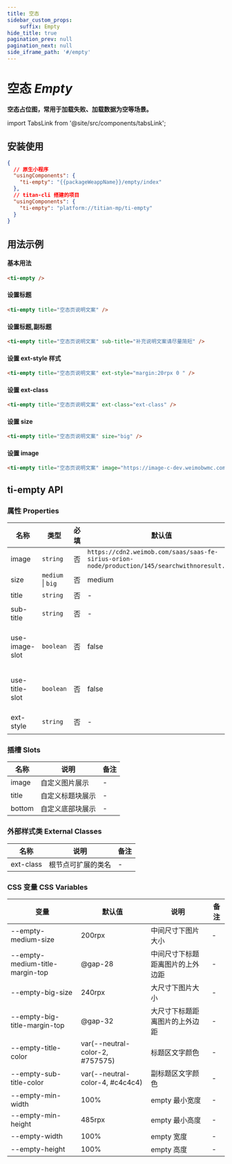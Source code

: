 ```yaml
---
title: 空态
sidebar_custom_props: 
    suffix: Empty
hide_title: true
pagination_prev: null
pagination_next: null
side_iframe_path: '#/empty'
---
```



# 空态 *Empty*
**空态占位图，常用于加载失败、加载数据为空等场景。**


import TabsLink from '@site/src/components/tabsLink';

<TabsLink id="ti-empty-api" />

## 安装使用

```json showLineNumbers
{
  // 原生小程序
  "usingComponents": {
    "ti-empty": "{{packageWeappName}}/empty/index"
  },
  // titan-cli 搭建的项目
  "usingComponents": {
    "ti-empty": "platform://titian-mp/ti-empty"
  }
}
```

## 用法示例

#### 基本用法

```html showLineNumbers
<ti-empty />
```

#### 设置标题

```html showLineNumbers
<ti-empty title="空态页说明文案" />
```

#### 设置标题,副标题

```html showLineNumbers
<ti-empty title="空态页说明文案" sub-title="补充说明文案请尽量简短" />
```

#### 设置 ext-style 样式

```html showLineNumbers
<ti-empty title="空态页说明文案" ext-style="margin:20rpx 0 " />
```


#### 设置 ext-class

```html showLineNumbers
<ti-empty title="空态页说明文案" ext-class="ext-class" />
```


#### 设置 size

```html showLineNumbers
<ti-empty title="空态页说明文案" size="big" />
```

#### 设置 image

```html showLineNumbers
<ti-empty title="空态页说明文案" image="https://image-c-dev.weimobwmc.com/qa-On6X/8b97cd488593474ba4a8ccaa3c1a493f.png" />
```

## ti-empty API

### 属性 **Properties**

| 名称         | 类型              | 必填 | 默认值                                                                                         | 说明                | 备注 |
| ------------ | ----------------- | ---- | ---------------------------------------------------------------------------------------------- | ------------------- | ---- |
| image        | `string`          | 否   | `https://cdn2.weimob.com/saas/saas-fe-sirius-orion-node/production/145/searchwithnoresult.png` | 图片网址            |      |
| size         | `medium` \| `big` | 否   | medium                                                                                         | 尺寸                |      |
| title        | `string`          | 否   | -                                                                                              | 标题                | -    |
| sub-title     | `string`          | 否   | -                                                                                              | 副标题              | -    |
| use-image-slot | `boolean`         | 否   | false                                                                                          | 是否启用 image 插槽 | -    |
| use-title-slot | `boolean`         | 否   | false                                                                                          | 是否启用 title 插槽 | -    |
| ext-style     | `string`          | 否   | -                                                                                              | 容器样式            | -    |

### 插槽 **Slots**

| 名称   | 说明             | 备注 |
| ------ | ---------------- | ---- |
| image  | 自定义图片展示   | -    |
| title  | 自定义标题块展示 | -    |
| bottom | 自定义底部块展示 | -    |

### 外部样式类 **External Classes**

| 名称      | 说明               | 备注 |
| --------- | ------------------ | ---- |
| ext-class | 根节点可扩展的类名 | -    |

### CSS 变量 **CSS Variables**

| 变量                            | 默认值           | 说明                             | 备注 |
| ------------------------------- | ---------------- | -------------------------------- | ---- |
| --empty-medium-size             | 200rpx            | 中间尺寸下图片大小               | -    |
| --empty-medium-title-margin-top | @gap-28          | 中间尺寸下标题距离图片的上外边距 | -    |
| --empty-big-size                | 240rpx            | 大尺寸下图片大小                 | -    |
| --empty-big-title-margin-top    | @gap-32          | 大尺寸下标题距离图片的上外边距   | -    |
| --empty-title-color             | var(--neutral-color-2, #757575) | 标题区文字颜色                   | -    |
| --empty-sub-title-color         | var(--neutral-color-4, #c4c4c4) | 副标题区文字颜色                 | -    |
| --empty-min-width               | 100%             | empty 最小宽度                   | -    |
| --empty-min-height              | 485rpx            | empty 最小高度                   | -    |
| --empty-width                   | 100%             | empty 宽度                       | -    |
| --empty-height                  | 100%             | empty 高度                       | -    |
